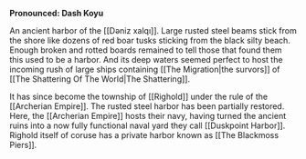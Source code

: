 **Pronounced: Dash Koyu**

An ancient harbor of the [[Dəniz xalqı]]. Large rusted steel beams stick from the shore like dozens of red boar tusks sticking from the black silty beach. Enough broken and rotted boards remained to tell those that found them this used to be a harbor. And its deep waters seemed perfect to host the incoming rush of large ships containing [[The Migration|the survors]]  of [[The Shattering Of The World|The Shattering]].

It has since become the township of [[Righold]] under the rule of the [[Archerian Empire]]. The rusted steel harbor has been partially restored. Here, the [[Archerian Empire]] hosts their navy, having turned the ancient ruins into a now fully functional naval yard they call [[Duskpoint Harbor]]. Righold itself of coruse has a private harbor known as [[The Blackmoss Piers]].